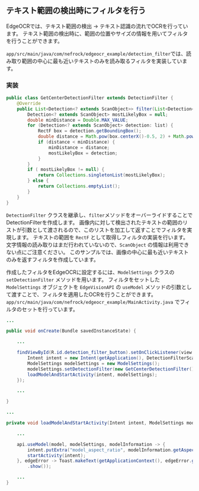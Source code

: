 ## テキスト範囲の検出時にフィルタを行う

EdgeOCRでは、テキスト範囲の検出 -> テキスト認識の流れでOCRを行っています。
テキスト範囲の検出時に、範囲の位置やサイズの情報を用いてフィルタを行うことができます。

`app/src/main/java/com/nefrock/edgeocr_example/detection_filter`では、読み取り範囲の中心に最も近いテキストのみを読み取るフィルタを実装しています。

### 実装
```Java
public class GetCenterDetectionFilter extends DetectionFilter {
    @Override
    public List<Detection<? extends ScanObject>> filter(List<Detection<? extends ScanObject>> list) {
        Detection<? extends ScanObject> mostLikelyBox = null;
        double minDistance = Double.MAX_VALUE;
        for (Detection<? extends ScanObject> detection: list) {
            RectF box = detection.getBoundingBox();
            double distance = Math.pow(box.centerX()-0.5, 2) + Math.pow(box.centerY()-0.5, 2);
            if (distance < minDistance) {
                minDistance = distance;
                mostLikelyBox = detection;
            }
        }
        if ( mostLikelyBox != null) {
            return Collections.singletonList(mostLikelyBox);
        } else {
            return Collections.emptyList();
        }
    }
}
```

`DetectionFilter` クラスを継承し、`filter`メソッドをオーバーライドすることでDetectionFilterを作成します。
画像内に対して検出されたテキストの範囲のリストが引数として渡されるので、このリストを加工して返すことでフィルタを実現します。
テキストの範囲を `RectF` として取得しフィルタの実装を行います。
文字情報の読み取りはまだ行われていないので、`ScanObject` の情報は利用できない点にご注意ください。
このサンプルでは、画像の中心に最も近いテキストのみを返すフィルタを作成しています。


作成したフィルタをEdgeOCRに設定するには、`ModelSettings` クラスの `setDetectionFilter` メソッドを用います。
フィルタをセットした `ModelSettings` オブジェクトを `EdgeVisionAPI` の `useModel` メソッドの引数として渡すことで、フィルタを適用したOCRを行うことができます。
`app/src/main/java/com/nefrock/edgeocr_example/MainActivity.java` でフィルタのセットを行っています。

```Java
...

public void onCreate(Bundle savedInstanceState) {

    ...

    findViewById(R.id.detection_filter_button).setOnClickListener(view -> {
        Intent intent = new Intent(getApplication(), DetectionFilterScannerActivity.class);
        ModelSettings modelSettings = new ModelSettings();
        modelSettings.setDetectionFilter(new GetCenterDetectionFilter());
        loadModelAndStartActivity(intent, modelSettings);
    });

    ...

}

...

private void loadModelAndStartActivity(Intent intent, ModelSettings modelSettings) {

    ...

    api.useModel(model, modelSettings, modelInformation -> {
        intent.putExtra("model_aspect_ratio", modelInformation.getAspectRatio());
        startActivity(intent);
    }, edgeError -> Toast.makeText(getApplicationContext(), edgeError.getMessage(), Toast.LENGTH_LONG)
        .show());

    ...
}
```
